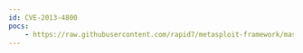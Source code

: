 ```yaml
---
id: CVE-2013-4800
pocs:
    - https://raw.githubusercontent.com/rapid7/metasploit-framework/master/modules/exploits/windows/misc/hp_loadrunner_magentproc.rb
---
```

